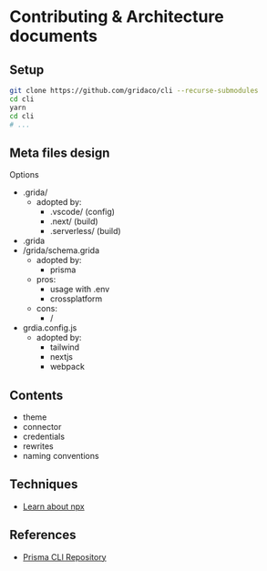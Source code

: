 # Contributing & Architecture documents

## Setup

```sh
git clone https://github.com/gridaco/cli --recurse-submodules
cd cli
yarn
cd cli
# ...
```

## Meta files design

Options

- .grida/
  - adopted by:
    - .vscode/ (config)
    - .next/ (build)
    - .serverless/ (build)
- .grida
- /grida/schema.grida
  - adopted by:
    - prisma
  - pros:
    - usage with .env
    - crossplatform
  - cons:
    - /
- grdia.config.js
  - adopted by:
    - tailwind
    - nextjs
    - webpack

## Contents

- theme
- connector
- credentials
- rewrites
- naming conventions

## Techniques

- [Learn about npx](https://blog.shahednasser.com/how-to-create-a-npx-tool/)

## References

- [Prisma CLI Repository](https://github.com/prisma/prisma/tree/main/packages/cli)
